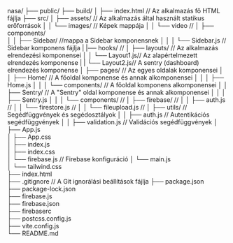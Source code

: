 nasa/
├── public/
├── build/
│   ├── index.html          // Az alkalmazás fő HTML fájlja
├── src/
│   ├── assets/             // Az alkalmazás által használt statikus erőforrások
│   │   └── images/         // Képek mappája
│   │   └── video         // 
│   ├── components/   
│   │   ├── Sidebar/         //mappa a Sidebar komponensnek
│   │   │   └── Sidebar.js   // Sidebar komponens fájlja
|   |── hooks/      // 
│   ├── layouts/            // Az alkalmazás elrendezési komponensei
│   │   └── Layout1.js// Az alapértelmezett elrendezés komponense
|   |   └── Layout2.js// A sentry (dashboard) elrendezés komponense
│   ├── pages/              // Az egyes oldalak komponensei
│   │   ├── Home/           // A főoldal komponense és annak alkomponensei
│   │   │   ├── Home.js
│   │   │   └── components/ // A főoldal komponens alkomponensei
│   │   ├── Sentry/          // A "Sentry" oldal komponense és annak alkomponensei
│   │   │   ├── Sentry.js
│   │   │   └── components/ //
│   ├── firebase/           // 
│   │   ├── auth.js          // 
│   │   └── firestore.js     // 
│   │   └── fileupload.js     // 
│   ├── utils/              // Segédfüggvények és segédosztályok
│   │   ├── auth.js         // Autentikációs segédfüggvények
│   │   ├── validation.js   // Validációs segédfüggvények
│   ├── App.js             
│   ├── App.css           
│   ├── index.js            
│   ├── index.css            
│   └── firebase.js                 // Firebase konfiguráció
│   └── main.js                 
│   └── tailwind.css                 
├── index.html              
├── .gitignore              // A Git ignorálási beállítások fájlja
├── package.json            
├── package-lock.json           
├── firebase.js         
├── firebase.json         
├── firebaserc        
├── postcss.config.js         
├── vite.config.js         
└── README.md                  

